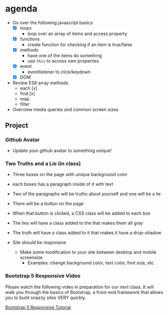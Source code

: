 # agenda

- Go over the following javascript basics
    - [X] loops
        - loop over an array of items and access property
    - [X] functions
        - create function for checking if an item is true/false
    - [X] methods
        - have one of the items do something
        - use `this` to access own properties
    - [X] event
        - eventlistener to click/keydown 
    - [X] DOM
- Review ES6 array methods
    - each [x]
    - find [x]
    - map 
    - filter
- Overview media queries and common screen sizes

## Project 

### Github Avatar

- Update your github avatar to something unique!

### Two Truths and a Lie (in class)

- Three boxes on the page with unique background color
- each boxes has a paragraph inside of it with text
- Two of the paragraphs will be truths about yourself and one will be a lie
- There will be a button on the page
- When that button is clicked, a CSS class will be added to each box
- The lies will have a class added to the that makes them all gray
- The truth will have a class added to it that makes it have a drop-shadow

- Site should be responsive 
    - Make some modification to your site between desktop and mobile screensize
        - Examples: change background color, text color, font size, etc 

### Bootstrap 5 Responsive Video

Please watch the following video in preparation for our next class. It will walk 
you through the basics of Bootstrap, a front-end framework that allows you to build 
snazzy sites VERY quickly. 

[Bootstrap 5 Responsive Tutorial](https://www.youtube.com/watch?v=Dr2rfJTnPBI)

